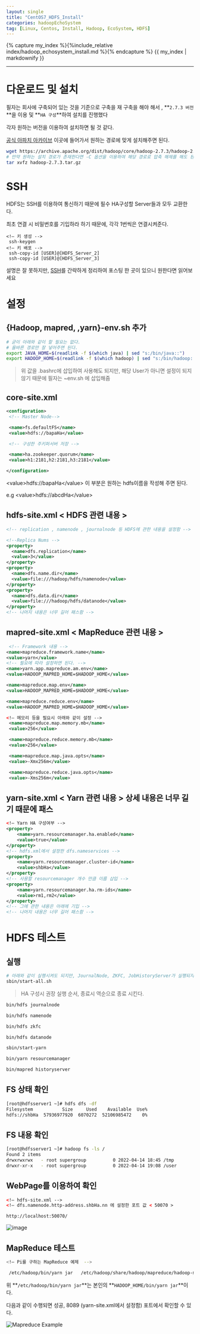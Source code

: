 ```yaml
---
layout: single
title: "CentOS7_HDFS_Install"
categories: hadoopEchoSystem
tag: [Linux, Centos, Install, Hadoop, EcoSystem, HDFS]
---
```


{% capture my_index %}{%include_relative index/hadoop_echosystem_install.md %}{% endcapture %}
{{ my_index | markdownify }}

---

# 다운로드 및 설치

필자는 회사에 구축되어 있는 것을 기준으로 구축을 재 구축을 해야 해서 , **`2.7.3 버전`**을 이용 및 **`HA 구성`**하여 설치를 진행했다

각자 원하는 버전을 이용하여 설치하면 될 것 같다.

[공식 아파치 아카이브](https://archive.apache.org/dist/hadoop/) 이곳에 들어가서 원하는 경로에 맞게 설치해주면 된다.

```sh
wget https://archive.apache.org/dist/hadoop/core/hadoop-2.7.3/hadoop-2.7.3.tar.gz
# 만약 원하는 설치 경로가 존재한다면 -C 옵션을 이용하여 해당 경로로 압축 해제를 해도 된다.
tar xvfz hadoop-2.7.3.tar.gz
```

# SSH

HDFS는 SSH를 이용하여 통신하기 때문에 필수
HA구성할 Server들과 모두 교환한다.

최초 연결 시 비밀번호를 기입하라 하기 때문에, 각각 1번씩은 연결시켜준다.

```shell
<!– 키 생성 -->
 ssh-keygen
<!– 키 배포 -->
 ssh-copy-id [USER]@[HDFS_Server_2]
 ssh-copy-id [USER]@[HDFS_Server_3]
```

설명은 잘 못하지만, [SSH]({{site.url}}/linux/Linux-SSH)를 간략하게 정리하여 포스팅 한 곳이 있으니 원한다면 읽어보세요

# 설정

## {Hadoop, mapred, ,yarn}-env.sh 추가

```sh
# 굳이 아래와 같이 할 필요는 없다.
# 올바른 경로만 잘 넣어주면 된다.
export JAVA_HOME=$(readlink -f $(which java) | sed "s:/bin/java::")
export HADOOP_HOME=$(readlink -f $(which hadoop) | sed "s:/bin/hadoop::")
```

> 위 값을 .bashrc에 삽입하여 사용해도 되지만, 해당 User가 아니면 설정이 되지 않기 때문에 필자는 ~env.sh 에 삽입해줌

## core-site.xml

```xml
<configuration>
 <!-- Master Node-->

 <name>fs.defaultFS</name>
 <value>hdfs://bapaHa</value>

 <!-- 구성한 주키퍼서버 저장 -->

 <name>ha.zookeeper.quorum</name>
 <value>h1:2181,h2:2181,h3:2181</value>

</configuration>
```

\<value>hdfs://bapaHa\</value> 이 부분은 원하는 hdfs이름을 작성해 주면 된다.

e.g \<value>hdfs://abcdHa\</value>

## hdfs-site.xml < HDFS 관련 내용 >

```xml
<!-- replication , namenode , journalnode 등 HDFS에 관한 내용을 설정함 -->

<!--Replica Nums -->
<property>
  <name>dfs.replication</name>
  <value>3</value>
</property>
<property>
  <name>dfs.name.dir</name>
  <value>file:///hadoop/hdfs/namenode</value>
</property>
<property>
  <name>dfs.data.dir</name>
  <value>file:///hadoop/hdfs/datanode</value>
</property>
<!-- 나머지 내용은 너무 길어 패스함 -->

```

## mapred-site.xml < MapReduce 관련 내용 >

```xml
 <!-- Framework 내용 -->
<name>mapreduce.framework.name</name>
<value>yarn</value>
<!-- 필요에 따라 설정하면 된다. -->
<name>yarn.app.mapreduce.am.env</name>
<value>HADOOP_MAPRED_HOME=$HADOOP_HOME</value>

<name>mapreduce.map.env</name>
<value>HADOOP_MAPRED_HOME=$HADOOP_HOME</value>

<name>mapreduce.reduce.env</name>
<value>HADOOP_MAPRED_HOME=$HADOOP_HOME</value>

<!– 메모리 등을 필요시 아래와 같이 설정 -->
 <name>mapreduce.map.memory.mb</name>
 <value>256</value>

 <name>mapreduce.reduce.memory.mb</name>
 <value>256</value>

 <name>mapreduce.map.java.opts</name>
 <value>-Xmx256m</value>

 <name>mapreduce.reduce.java.opts</name>
 <value>-Xms256m</value>
```

## yarn-site.xml < Yarn 관련 내용 > 상세 내용은 너무 길기 때문에 패스

```xml
<!– Yarn HA 구성여부 -->
<property>
    <name>yarn.resourcemanager.ha.enabled</name>
    <value>true</value>
</property>
<!-- hdfs.xml에서 설정한 dfs.nameservices -->
<property>
    <name>yarn.resourcemanager.cluster-id</name>
    <value>shbHa</value>
</property>
<!-- 사용할 resourcemanager 개수 만큼 이름 삽입 -->
<property>
    <name>yarn.resourcemanager.ha.rm-ids</name>
    <value>rm1,rm2</value>
</property>
<!-- 그에 관한 내용은 아래에 기입 -->
<!-- 나머지 내용은 너무 길어 패스함 -->

```

# HDFS 테스트

## 실행

```bash
# 아래와 같이 실행시켜도 되지만, JournalNode, ZKFC, JobHistoryServer가 실행되지 않는다.
sbin/start-all.sh
```

> HA 구성시 권장 실행 순서, 종료시 역순으로 종료 시킨다.

```bash
bin/hdfs journalnode

bin/hdfs namenode

bin/hdfs zkfc

bin/hdfs datanode

sbin/start-yarn

bin/yarn resourcemanager

bin/mapred historyserver

```

## FS 상태 확인

```bash
[root@hdfsserver1 ~]# hdfs dfs -df
Filesystem           Size     Used    Available  Use%
hdfs://shbHa  57936977920  6070272  52106985472    0%
```

## FS 내용 확인

```bash
[root@hdfsserver1 ~]# hadoop fs -ls /
Found 2 items
drwxrwxrwx   - root supergroup          0 2022-04-14 18:45 /tmp
drwxr-xr-x   - root supergroup          0 2022-04-14 19:08 /user
```

## WebPage를 이용하여 확인

```xml
<!– hdfs-site.xml -->
<!– dfs.namenode.http-address.shbHa.nn 에 설정한 포트 값 < 50070 >

http://localhost:50070/

```

![image](https://user-images.githubusercontent.com/53324492/168628684-7f230d36-a3ad-4d8e-8069-e4e7e81a945c.png)

## MapReduce 테스트

```bash
<!– Pi를 구하는 MapReduce 예제  -->

 /etc/hadoop/bin/yarn jar   /etc/hadoop/share/hadoop/mapreduce/hadoop-mapreduce-examples-2.7.3.jar pi 16 1000

```

위 **`/etc/hadoop/bin/yarn jar`**는 본인의 **`HADOOP_HOME/bin/yarn jar`**이다.

다음과 같이 수행되면 성공, 8089 (yarn-site.xml에서 설정함) 포트에서 확인할 수 있다.

![Mapreduce Example](https://user-images.githubusercontent.com/53324492/168629418-48e5732d-27c5-4382-9c47-42283774e4cf.png)
